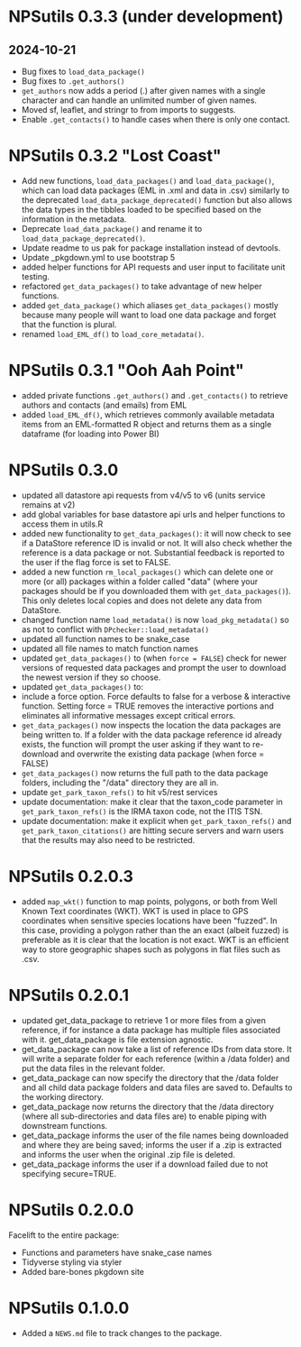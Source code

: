 # NPSutils 0.3.3 (under development)

## 2024-10-21
  * Bug fixes to `load_data_package()`
  * Bug fixes to `.get_authors()`
  * `get_authors` now adds a period (.) after given names with a single character and can handle an unlimited number of given names.
  * Moved sf, leaflet, and stringr to from imports to suggests.
  * Enable `.get_contacts()` to handle cases when there is only one contact.
  
# NPSutils 0.3.2 "Lost Coast"
  * Add new functions, `load_data_packages()` and `load_data_package()`, which can load data packages (EML in .xml and data in .csv) similarly to the deprecated `load_data_package_deprecated()` function but also allows the data types in the tibbles loaded to be specified based on the information in the metadata.
  * Deprecate `load_data_package()` and rename it to `load_data_package_deprecated()`.
  * Update readme to us pak for package installation instead of devtools.
  * Update _pkgdown.yml to use bootstrap 5
  * added helper functions for API requests and user input to facilitate unit testing.
  * refactored `get_data_packages()` to take advantage of new helper functions.
  * added `get_data_package()` which aliases `get_data_packages()` mostly because many people will want to load one data package and forget that the function is plural.
  * renamed `load_EML_df()` to `load_core_metadata()`.

# NPSutils 0.3.1 "Ooh Aah Point"
  * added private functions `.get_authors()` and `.get_contacts()` to retrieve authors and contacts (and emails) from EML
  * added `load_EML_df()`, which retrieves commonly available metadata items from an EML-formatted R object and returns them as a single dataframe (for loading into Power BI)

# NPSutils 0.3.0

  * updated all datastore api requests from v4/v5 to v6 (units service remains at v2)
  * add global variables for base datastore api urls and helper functions to access them in utils.R
  * added new functionality to `get_data_packages()`: it will now check to see if a DataStore reference ID is invalid or not. It will also check whether the reference is a data package or not. Substantial feedback is reported to the user if the flag force is set to FALSE.
  * added a new function `rm_local_packages()` which can delete one or more (or all) packages within a folder called "data" (where your packages should be if you downloaded them with `get_data_packages()`). This only deletes local copies and does not delete any data from DataStore.
  * changed function name `load_metadata()` is now `load_pkg_metadata()` so as not to conflict with `DPchecker::load_metadata()`
  * updated all function names to be snake_case
  * updated all file names to match function names
  * updated `get_data_packages()` to (when `force = FALSE`) check for newer versions of requested data packages and  prompt the user to download the newest version if they so choose.
  * updated `get_data_packages()` to:
  * include a force option. Force defaults to false for a verbose & interactive function. Setting force = TRUE removes the interactive portions and eliminates all informative messages except critical errors.
  * `get_data_packages()` now inspects the location the data packages are being written to. If a folder with the data package reference id already exists, the function will prompt the user asking if they want to re-download and overwrite the existing data package (when force = FALSE)
  * `get_data_packages()` now returns the full path to the data package folders, including the "/data" directory they are all in.
  * update `get_park_taxon_refs()` to hit v5/rest services
  * update documentation: make it clear that the taxon_code parameter in `get_park_taxon_refs()` is the IRMA taxon code, not the ITIS TSN.
  * update documentation: make it explicit when `get_park_taxon_refs()` and `get_park_taxon_citations()` are hitting secure servers and warn users that the results may also need to be restricted.

# NPSutils 0.2.0.3
  * added `map_wkt()` function to map points, polygons, or both from Well Known Text coordinates (WKT). WKT is used in place to GPS coordinates when sensitive species locations have been "fuzzed". In this case, providing a polygon rather than the an exact (albeit fuzzed) is preferable as it is clear that the location is not exact. WKT is an efficient way to store geographic shapes such as polygons in flat files such as .csv.

# NPSutils 0.2.0.1
  
  * updated get_data_package to retrieve 1 or more files from a given reference, if for instance a data package has multiple files associated with it. get_data_package is file extension agnostic.
  * get_data_package can now take a list of reference IDs from data store. It will write a separate folder for each reference (within a /data folder) and put the data files in the relevant folder.
  * get_data_package can now specify the directory that the /data folder and all child data package folders and data files are saved to. Defaults to the working directory.
  * get_data_package now returns the directory that the /data directory (where all sub-directories and data files are) to enable piping with downstream functions.
  * get_data_package informs the user of the file names being downloaded and where they are being saved; informs the user if a .zip is extracted and informs the user when the original .zip file is deleted.
  * get_data_package informs the user if a download failed due to not specifying secure=TRUE.

# NPSutils 0.2.0.0

Facelift to the entire package:

* Functions and parameters have snake_case names
* Tidyverse styling via styler
* Added bare-bones pkgdown site

# NPSutils 0.1.0.0

* Added a `NEWS.md` file to track changes to the package.
